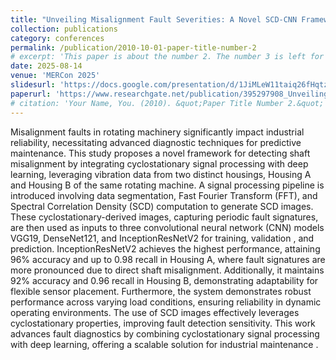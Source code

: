 ```yaml
---
title: "Unveiling Misalignment Fault Severities: A Novel SCD-CNN Framework for Rotating Machinery"
collection: publications
category: conferences
permalink: /publication/2010-10-01-paper-title-number-2
# excerpt: 'This paper is about the number 2. The number 3 is left for future work.'
date: 2025-08-14
venue: 'MERCon 2025'
slidesurl: 'https://docs.google.com/presentation/d/1JiMLeW11taiq26fHqtzFod48C3Zq2jVP/edit?usp=drive_link&ouid=118393945755563807099&rtpof=true&sd=true'
paperurl: 'https://www.researchgate.net/publication/395297908_Unveiling_Misalignment_Fault_Severities_A_Novel_SCD-CNN_Framework_for_Rotating_Machinery'
# citation: 'Your Name, You. (2010). &quot;Paper Title Number 2.&quot; <i>Journal 1</i>. 1(2).'
---
```


Misalignment faults in rotating machinery significantly impact industrial reliability, necessitating advanced diagnostic techniques for predictive maintenance. This study proposes a novel framework for detecting shaft misalignment by integrating cyclostationary signal processing with deep learning, leveraging vibration data from two distinct housings, Housing A and Housing B of the same rotating machine. A signal processing pipeline is introduced involving data segmentation, Fast Fourier Transform (FFT), and Spectral Correlation Density (SCD) computation to generate SCD images. These cyclostationary-derived images, capturing periodic fault signatures, are then used as inputs to three convolutional neural network (CNN) models VGG19, DenseNet121, and InceptionResNetV2 for training, validation , and prediction. InceptionResNetV2 achieves the highest performance, attaining 96% accuracy and up to 0.98 recall in Housing A, where fault signatures are more pronounced due to direct shaft misalignment. Additionally, it maintains 92% accuracy and 0.96 recall in Housing B, demonstrating adaptability for flexible sensor placement. Furthermore, the system demonstrates robust performance across varying load conditions, ensuring reliability in dynamic operating environments. The use of SCD images effectively leverages cyclostationary properties, improving fault detection sensitivity. This work advances fault diagnostics by combining cyclostationary signal processing with deep learning, offering a scalable solution for industrial maintenance .